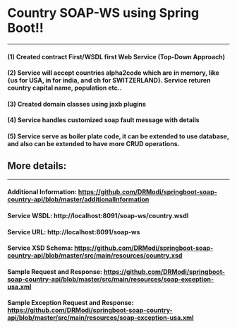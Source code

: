 
# Country SOAP-WS using Spring Boot!!
--------------------------------------

#### (1) Created contract First/WSDL first Web Service (Top-Down Approach)
#### (2) Service will accept countries alpha2code which are in memory, like {us for USA, in for india, and ch for SWITZERLAND}. Service returen country capital name, population etc..
#### (3) Created domain classes using jaxb plugins
#### (4) Service handles customized soap fault message with details
#### (5) Service serve as boiler plate code, it can be extended to use database, and also can be extended to have more CRUD operations.




## More details:
--------------------------------------
#### Additional Information: https://github.com/DRModi/springboot-soap-country-api/blob/master/additionalInformation
#### Service WSDL: http://localhost:8091/soap-ws/country.wsdl
#### Service URL: http://localhost:8091/soap-ws
#### Service XSD Schema: https://github.com/DRModi/springboot-soap-country-api/blob/master/src/main/resources/country.xsd
#### Sample Request and Response: https://github.com/DRModi/springboot-soap-country-api/blob/master/src/main/resources/soap-exception-usa.xml
#### Sample Exception Request and Response: https://github.com/DRModi/springboot-soap-country-api/blob/master/src/main/resources/soap-exception-usa.xml
